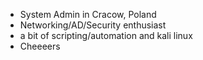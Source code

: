 + System Admin in Cracow, Poland 
+ Networking/AD/Security enthusiast 
+ a bit of scripting/automation and kali linux 
+ Cheeeers
